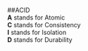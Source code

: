 ##ACID  
__A__ stands for Atomic  
__C__ stands for Consistency  
__I__ stands for Isolation  
__D__ stands for Durability  
  



